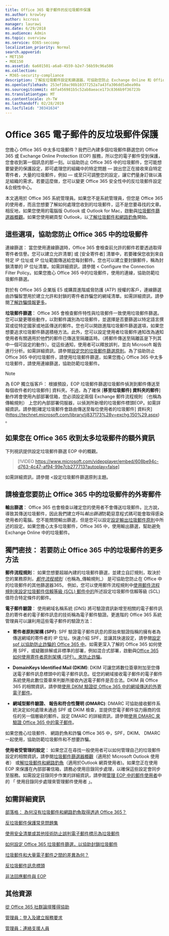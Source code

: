 ```yaml
---
title: Office 365 電子郵件的反垃圾郵件保護
ms.author: krowley
author: kccross
manager: laurawi
ms.date: 6/29/2018
ms.audience: Admin
ms.topic: overview
ms.service: O365-seccomp
localization_priority: Normal
search.appverid:
- MET150
- MOE150
ms.assetid: 6a601501-a6a8-4559-b2e7-56b59c96a586
ms.collection:
- M365-security-compliance
description: 了解反垃圾郵件設定和篩選器，可協助您防止 Exchange Online 和 Office 365 中的垃圾郵件。在 Office 365 收到太多垃圾郵件？您可以自訂您的垃圾郵件篩選和反垃圾郵件原則設定。
ms.openlocfilehash: 253ef10ac98b10377252a7a43fa306dd5a0ea90a
ms.sourcegitcommit: 48fa456981b5c52ab8aeace173c8366b9f36723b
ms.translationtype: MT
ms.contentlocale: zh-TW
ms.lasthandoff: 02/28/2019
ms.locfileid: "30341634"
---
```

# <a name="office-365-email-anti-spam-protection"></a>Office 365 電子郵件的反垃圾郵件保護

您擔心 Office 365 中太多垃圾郵件？我們已內建多個垃圾郵件篩選您的 Office 365 或 Exchange Online Protection (EOP) 服務，所以您的電子郵件受到保護，您會收到第一個訊息的那一刻。以協助防止 Office 365 中的垃圾郵件，您可能想要變更的保護設定，即可處理您的組織中的特定問題 — 說出您正在接收來自特定寄件者，大量的垃圾郵件，例如 — 或至只可調整您的設定，讓它們量身訂做以滿足組織的需求。若要這麼做，您可以變更 Office 365 安全性中的反垃圾郵件設定&amp;合規性中心。
  
本文適用於 Office 365 系統管理員。如果您不是系統管理員，但您是 Office 365 的使用者，而且您想要了解如何處理您收到的垃圾郵件，這不是您要尋找的文章。相反地，如果您使用的電腦版 Outlook 或 Outlook for Mac，啟動與[垃圾郵件篩選器概觀](https://support.office.com/article/5ae3ea8e-cf41-4fa0-b02a-3b96e21de089)。如果您使用網頁型 Outlook，以[了解垃圾郵件和網路釣魚](https://support.office.com/article/86c1d76f-4d5a-4967-9647-35665dc17c31)開始。
  
## <a name="these-options-help-you-prevent-spam-in-office-365"></a>這些選項，協助您防止 Office 365 中的垃圾郵件

 <b0>連線篩選</b0>： 當您使用連線篩選時，Office 365 會檢查前允許的郵件若要透過取得寄件者信譽。您可以建立允許清單] 或 [安全寄件者] 清單中，若要確保您收到來自特定 IP 位址或 IP 位址範圍傳送給您每封郵件。您也可以建立要封鎖郵件，稱為封鎖清單的 IP 位址清單。如需詳細資訊，請參閱 < <b1>Configure the Connection Filter Policy</b1>。如果您擔心 Office 365 中的垃圾郵件，使用的連線，協助防範垃圾郵件篩選。
  
對於有 Office 365 企業版 E5 或購買進階威脅防護 (ATP) 授權的客戶，連線篩選由詐騙智慧用於建立允許和封鎖的寄件者詐騙您的網域清單。如需詳細資訊，請參閱[了解詐騙情報更多](https://go.microsoft.com/fwlink/?LinkID=735009)。
  
 **垃圾郵件篩選**： Office 365 會檢查郵件特性與垃圾郵件一致使用垃圾郵件篩選。您可以變更哪些動作，以對郵件識別為垃圾郵件，並選擇是否要篩選以特定語言撰寫或從特定國家或地區傳送的郵件。您也可以開啟進階垃圾郵件篩選選項，如果您想要追求垃圾郵件篩選積極方法。此外，您可以設定使用者垃圾郵件通知改為通知使用者有關適用於他們的郵件已傳送至隔離區時。（將郵件傳送至隔離區是下列其中一個可設定的動作）。從這些通知，使用者可以釋放誤判，並向 Microsoft 報告進行分析。如需詳細資訊，請參閱[設定您的垃圾郵件篩選原則](https://go.microsoft.com/fwlink/p/?LinkId=617147)。為了協助防止 Office 365 中的垃圾郵件，請使用垃圾郵件篩選，如果您擔心 Office 365 中太多垃圾郵件，請使用連線篩選，協助防範垃圾郵件。
  
> [!NOTE]
> 為 EOP 獨立版客戶： 根據預設，EOP 垃圾郵件篩選垃圾郵件偵測到郵件傳送至每個收件者的垃圾郵件] 資料夾。不過，為了確保 [**移至垃圾郵件] 資料夾的郵件**] 動作將會使用內部部署信箱，您必須設定兩個 Exchange 郵件流程規則 （也稱為傳輸規則） 上您的內部部署伺服器，以偵測所新增的垃圾郵件標頭EOP。如需詳細資訊，請參閱[確定垃圾郵件會路由傳送至每位使用者的垃圾郵件] 資料夾](https://technet.microsoft.com/library/jj837173%28v=exchg.150%29.aspx)。 
  
## <a name="extra-information-if-you-receive-too-much-spam-in-office-365"></a>如果您在 Office 365 收到太多垃圾郵件的額外資訊

下列視訊提供設定垃圾郵件篩選 EOP 中的概觀。
  
> [!VIDEO https://www.microsoft.com/videoplayer/embed/608be94c-d763-4c47-af94-99e7cb277713?autoplay=false]
  
如需詳細資訊，請參閱 <<c0>設定垃圾郵件篩選原則主題。
  
## <a name="check-your-outgoing-messages-to-prevent-spam-in-office-365"></a>請檢查您要防止 Office 365 中的垃圾郵件的外寄郵件

 **輸出篩選**： Office 365 也會檢查以確定您的使用者不會傳送垃圾郵件。比方說，導致其傳送垃圾郵件，因此我們建立呼叫*輸出篩選*防範惡意程式碼可能會取得感染使用者的電腦。您不能關閉輸出篩選，但是您可以設定[設定輸出垃圾郵件原則](https://technet.microsoft.com/library/jj200737%28v=exchg.150%29.aspx)中所述的設定。如果您擔心太多垃圾郵件，Office 365 中，使用輸出篩選，幫助避免 Exchange Online 中的垃圾郵件。
  
## <a name="beyond-the-basics-more-ways-to-prevent-spam-in-office-365"></a>獨門密技： 若要防止 Office 365 中的垃圾郵件的更多方法

 **郵件流程規則**： 如果您想要超越內建的垃圾郵件篩選，並建立自訂規則，取決於您的業務原則，_[郵件流程規則](https://technet.microsoft.com/library/jj919238%28v=exchg.150%29.aspx)_（也稱為_傳輸規則_） 是可協助您防止在 Office 中的垃圾郵件的其他篩選器365。 例如，您可以使用郵件流程規則中[使用郵件流程規則來設定垃圾郵件信賴等級 (SCL) 郵件中的](use-mail-flow-rules-to-set-the-spam-confidence-level-scl-in-messages.md)所述設定垃圾郵件信賴等級 (SCL) 值符合特定條件的郵件。
  
 **電子郵件驗證**： 使用網域名稱系統 (DNS) 將可驗證資訊新增至相關的電子郵件訊息的寄件者的電子郵件訊息的技術稱為電子郵件驗證。更進階的 Office 365 系統管理員可以讓利用這些電子郵件的驗證方法：
  
- **寄件者原則架構 (SPF)**: SPF 驗證電子郵件訊息的原始來驗證指稱的擁有者為傳送網域的寄件者的 IP 位址。快速介紹 SPF，並讓其快速設定，請參閱[設定 spf 以協助防止詐騙的 Office 365 中](https://technet.microsoft.com/library/dn789058%28v=exchg.150%29.aspx)。如需更深入了解的 Office 365 如何使用 SPF，或疑難排解或非標準的部署，例如混合式部署，啟動與[Office 365 如何使用寄件者原則架構 (SPF)，來防止詐騙](https://technet.microsoft.com/library/mt712724%28v=exchg.150%29.aspx)。

- **DomainKeys Identified Mail (DKIM)**: DKIM 可讓您將數位簽章附加至您傳送電子郵件訊息標頭中的電子郵件訊息。從您的網域接收電子郵件的電子郵件系統使用此數位簽章來判斷所接收內送電子郵件是否合法。DKIM 與 Office 365 的相關資訊，請參閱[使用 DKIM 驗證從 Office 365 中的網域傳送的外寄電子郵件](https://technet.microsoft.com/library/mt695945%28v=exchg.150%29.aspx)。

- **網域型郵件驗證、 報告和符合性聲明 (DMARC)**: DMARC 可協助接收郵件系統決定如何處理未通過 SPF 或 DKIM 檢查，並提供您電子郵件協力廠商的信任的另一個層級的郵件。設定 DMARC 的詳細資訊，請參閱[使用 DMARC 來驗證 Office 365 中的電子郵件](https://technet.microsoft.com/library/mt734386%28v=exchg.150%29.aspx)。

如果您擔心垃圾郵件、 網路釣魚和詐騙 Office 365 中，SPF，DKIM、 DMARC 一起使用，協助防範垃圾郵件和不想要詐騙。
  
 **使用者受管理的設定**： 如果您正在尋找一般使用者可以如何管理自己的垃圾郵件設定的相關資訊，請參閱[垃圾郵件篩選器概觀](https://go.microsoft.com/fwlink/?LinkId=270065)（適用於 Microsoft Outlook 使用者） 或[解垃圾郵件和網路釣魚](https://go.microsoft.com/fwlink/?LinkId=270068)（適用於Outlook 網頁使用者)。如果您正在使用 EOP 來保護在內部部署信箱，請務必使用目錄同步處理，以確保這些設定會同步至服務。如需設定目錄同步作業的詳細資訊，請參閱[管理 EOP 中的郵件使用者](https://technet.microsoft.com/library/dn636911%28v=exchg.150%29.aspx)中的 「 使用目錄同步處理來管理郵件使用者 」。
  
## <a name="for-more-information"></a>如需詳細資訊

[部落格： 為何沒有垃圾郵件和網路釣魚取得透過 Office 365？](https://go.microsoft.com/fwlink/?LinkId=528179 )
  
[反垃圾郵件保護常見問題集](https://technet.microsoft.com/library/jj937231%28v=exchg.150%29.aspx)
  
[使用安全清單或其他技術防止誤判電子郵件標示為垃圾郵件](prevent-email-from-being-marked-as-spam-0.md)
  
[如何設定 Office 365 垃圾郵件篩選，以協助封鎖垃圾郵件](reduce-spam-email.md)
  
[垃圾郵件和大量電子郵件之間的差異為何？](https://technet.microsoft.com/library/dn720441%28v=exchg.150%29.aspx)
  
[反垃圾郵件訊息標頭](https://technet.microsoft.com/library/dn205071%28v=exchg.150%29.aspx)
  
[非法回應郵件與 EOP](https://technet.microsoft.com/library/dn499795%28v=exchg.150%29.aspx)

## <a name="more-resources"></a>其他資源

[從 Office 365 社群論壇獲得協助](https://go.microsoft.com/fwlink/p/?LinkId=518605)
  
[管理員：登入及建立服務要求](https://go.microsoft.com/fwlink/p/?LinkId=519124)
  
[管理員：連絡支援人員](https://go.microsoft.com/fwlink/p/?LinkID=518322)
